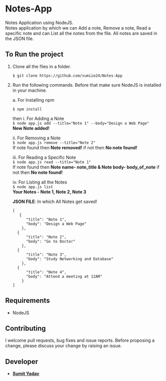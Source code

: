 # Notes-App
Notes Application using NodeJS.    
Notes application by which we can Add a note, Remove a note, Read a specific note and can List all the notes from the file. All notes are saved in the JSON file.


## To Run the project
1. Clone all the files in a folder.
  
    ```
    $ git clone https://github.com/sumiie24/Notes-App
    ```
2. Run the following commands. Before that make sure NodeJS is installed in your machine.  
    
    a. For Installing npm  
    ``` 
    $ npm install 
    ```
    then 
      i. For Adding a Note  
            ``` $ node app.js add --title="Note 1" --body="Design a Web Page" ```     
            **New Note added!**  
            
      ii. For Removing a Note  
            ``` $ node app.js remove --title="Note 2" ```       
            If note found then **Note removed!** if not then **No note found!** 
            
      iii. For Reading a Specific Note  
            ``` $ node app.js read --title="Note 1" ```  
            If note found then **Note name- note_title & Note body- body_of_note** if not then **No note found!**
            
      iv. For Listing all the Notes  
            ``` $ node app.js list ```   
            **Your Notes - Note 1, Note 2, Note 3** 
    
    **JSON FILE**: In which All Notes get saved!
    ```
    [
       {
          "title": "Note 1",
          "body": "Design a Web Page"
        },
      {
          "title": "Note 2",
          "body": "Go to Doctor"
        },
      {
          "title": "Note 3",
          "body": "Study Networking and Database"
        },
      {
          "title": "Note 4",
          "body": "Attend a meeting at 12AM"
        }
    ]
    ```
    
    
## Requirements
* NodeJS


## Contributing
I welcome pull requests, bug fixes and issue reports. Before proposing a change, please discuss your change by raising an issue.


## Developer 
* **[Sumit Yadav](https://www.linkedin.com/in/sumiie24/)**

